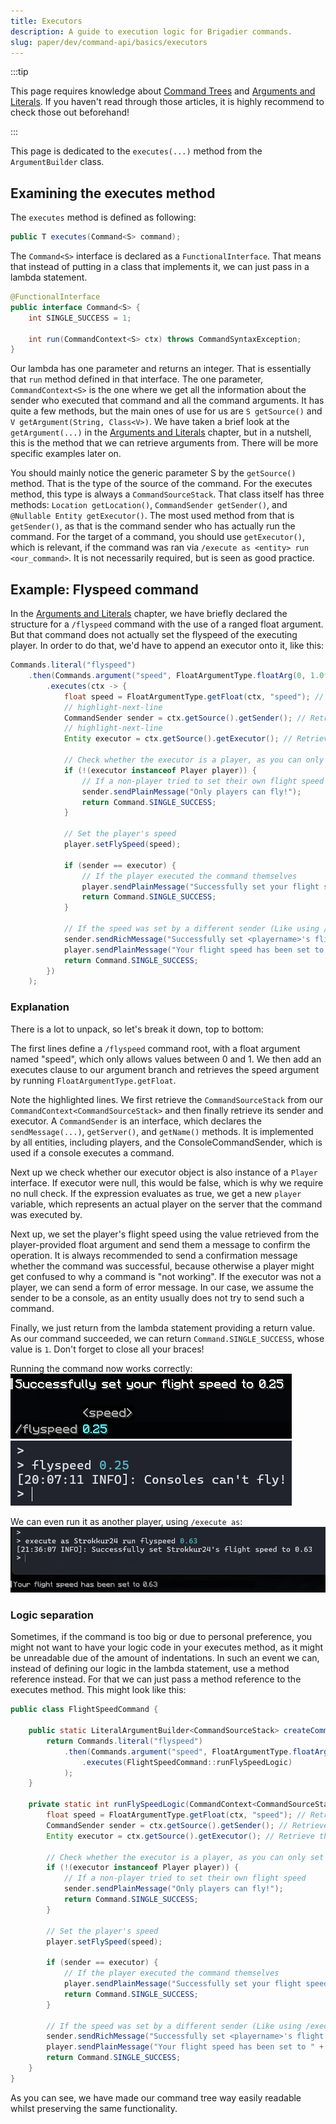 ```yaml
---
title: Executors
description: A guide to execution logic for Brigadier commands.
slug: paper/dev/command-api/basics/executors
---
```


:::tip

This page requires knowledge about [Command Trees](./command-tree.mdx) and [Arguments and Literals](./arguments-and-literals.mdx). If you haven't read
through those articles, it is highly recommend to check those out beforehand!

:::

This page is dedicated to the `executes(...)` method from the `ArgumentBuilder` class.

## Examining the executes method
The `executes` method is defined as following:

```java title="ArgumentBuilder.java"
public T executes(Command<S> command);
```

The `Command<S>` interface is declared as a `FunctionalInterface`. That means that instead of putting in a class that implements it, we can just pass in a lambda statement.

```java title="Command.java"
@FunctionalInterface
public interface Command<S> {
    int SINGLE_SUCCESS = 1;

    int run(CommandContext<S> ctx) throws CommandSyntaxException;
}
```

Our lambda has one parameter and returns an integer. That is essentially that `run` method defined in that interface. The one parameter, `CommandContext<S>` is the one where
we get all the information about the sender who executed that command and all the command arguments. It has quite a few methods, but the main ones of use for us are
`S getSource()` and `V getArgument(String, Class<V>)`. We have taken a brief look at the `getArgument(...)` in the [Arguments and Literals](./arguments-and-literals) chapter, but
in a nutshell, this is the method that we can retrieve arguments from. There will be more specific examples later on.

You should mainly notice the generic parameter S by the `getSource()` method. That is the type of the source of the command. For the executes method, this type is always a
`CommandSourceStack`. That class itself has three methods: `Location getLocation()`, `CommandSender getSender()`, and `@Nullable Entity getExecutor()`.
The most used method from that is `getSender()`, as that is the command sender who has actually run the command. For the target of a command, you should use `getExecutor()`,
which is relevant, if the command was ran via `/execute as <entity> run <our_command>`. It is not necessarily required, but is seen as good practice.

## Example: Flyspeed command
In the [Arguments and Literals](./arguments-and-literals) chapter, we have briefly declared the structure for a `/flyspeed` command with the use of a ranged float argument.
But that command does not actually set the flyspeed of the executing player. In order to do that, we'd have to append an executor onto it, like this:

```java title="FlightSpeedCommand.java"
Commands.literal("flyspeed")
    .then(Commands.argument("speed", FloatArgumentType.floatArg(0, 1.0f))
        .executes(ctx -> {
            float speed = FloatArgumentType.getFloat(ctx, "speed"); // Retrieve the speed argument
            // highlight-next-line
            CommandSender sender = ctx.getSource().getSender(); // Retrieve the command sender
            // highlight-next-line
            Entity executor = ctx.getSource().getExecutor(); // Retrieve the command executor, which may or may not be the same as the sender

            // Check whether the executor is a player, as you can only set a player's flight speed
            if (!(executor instanceof Player player)) {
                // If a non-player tried to set their own flight speed
                sender.sendPlainMessage("Only players can fly!");
                return Command.SINGLE_SUCCESS;
            }

            // Set the player's speed
            player.setFlySpeed(speed);

            if (sender == executor) {
                // If the player executed the command themselves
                player.sendPlainMessage("Successfully set your flight speed to " + speed);
                return Command.SINGLE_SUCCESS;
            }

            // If the speed was set by a different sender (Like using /execute)
            sender.sendRichMessage("Successfully set <playername>'s flight speed to " + speed, Placeholder.component("playername", player.name()));
            player.sendPlainMessage("Your flight speed has been set to " + speed);
            return Command.SINGLE_SUCCESS;
        })
    );
```

### Explanation
There is a lot to unpack, so let's break it down, top to bottom:

The first lines define a `/flyspeed` command root, with a float argument named "speed", which only allows values between 0 and 1.
We then add an executes clause to our argument branch and retrieves the speed argument by running `FloatArgumentType.getFloat`.

Note the highlighted lines. We first retrieve the `CommandSourceStack` from our `CommandContext<CommandSourceStack>` and then finally retrieve its sender and executor.
A `CommandSender` is an interface, which declares the `sendMessage(...)`, `getServer()`, and `getName()` methods. It is implemented by all entities, including players,
and the ConsoleCommandSender, which is used if a console executes a command.

Next up we check whether our executor object is also instance of a `Player` interface. If executor were null, this would be false, which is why we require no null check.
If the expression evaluates as true, we get a new `player` variable, which represents an actual player on the server that the command was executed by.

Next up, we set the player's flight speed using the value retrieved from the player-provided float argument and send them a message to confirm the operation.
It is always recommended to send a confirmation message whether the command was successful, because otherwise a player might get confused to why a command is "not working".
If the executor was not a player, we can send a form of error message. In our case, we assume the sender to be a console, as an entity usually does not try to send such
a command.

Finally, we just return from the lambda statement providing a return value. As our command succeeded, we can return `Command.SINGLE_SUCCESS`, whose value is `1`.
Don't forget to close all your braces!

Running the command now works correctly:
![](./assets/flyspeed-player.png)
![](./assets/flyspeed-console.png)

We can even run it as another player, using `/execute as`:
![](./assets/flyspeed-proxied.png)

### Logic separation
Sometimes, if the command is too big or due to personal preference, you might not want to have your logic code in your executes method, as it might be unreadable
due of the amount of indentations. In such an event we can, instead of defining our logic in the lambda statement, use a method reference instead. For that we
can just pass a method reference to the executes method. This might look like this:

```java title="FlightSpeedCommand.java"
public class FlightSpeedCommand {

    public static LiteralArgumentBuilder<CommandSourceStack> createCommand() {
        return Commands.literal("flyspeed")
            .then(Commands.argument("speed", FloatArgumentType.floatArg(0, 1.0f))
                .executes(FlightSpeedCommand::runFlySpeedLogic)
            );
    }

    private static int runFlySpeedLogic(CommandContext<CommandSourceStack> ctx) {
        float speed = FloatArgumentType.getFloat(ctx, "speed"); // Retrieve the speed argument
        CommandSender sender = ctx.getSource().getSender(); // Retrieve the command sender
        Entity executor = ctx.getSource().getExecutor(); // Retrieve the command executor, which may or may not be the same as the sender

        // Check whether the executor is a player, as you can only set a player's flight speed
        if (!(executor instanceof Player player)) {
            // If a non-player tried to set their own flight speed
            sender.sendPlainMessage("Only players can fly!");
            return Command.SINGLE_SUCCESS;
        }

        // Set the player's speed
        player.setFlySpeed(speed);

        if (sender == executor) {
            // If the player executed the command themselves
            player.sendPlainMessage("Successfully set your flight speed to " + speed);
            return Command.SINGLE_SUCCESS;
        }

        // If the speed was set by a different sender (Like using /execute)
        sender.sendRichMessage("Successfully set <playername>'s flight speed to " + speed, Placeholder.component("playername", player.name()));
        player.sendPlainMessage("Your flight speed has been set to " + speed);
        return Command.SINGLE_SUCCESS;
    }
}
```

As you can see, we have made our command tree way easily readable whilst preserving the same functionality.
